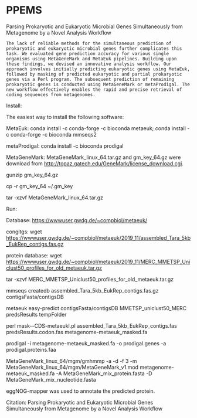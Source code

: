 # PPEMS
Parsing Prokaryotic and Eukaryotic Microbial Genes Simultaneously from Metagenome by a Novel Analysis Workflow

    The lack of reliable methods for the simultaneous prediction of prokaryotic and eukaryotic microbial genes further complicates this task. We evaluated gene prediction accuracy for various single organisms using MetaGeneMark and MetaEuk pipelines. Building upon these findings, we devised an innovative analysis workflow. Our approach involves initially predicting eukaryotic genes using MetaEuk, followed by masking of predicted eukaryotic and partial prokaryotic genes via a Perl program. The subsequent prediction of remaining prokaryotic genes is conducted using MetaGeneMark or metaProdigal. The new workflow effectively enables the rapid and precise retrieval of coding sequences from metagenomes.

Install:

The easiest way to install the following software:

MetaEuk: conda install -c conda-forge -c bioconda metaeuk; conda install -c conda-forge -c bioconda mmseqs2

metaProdigal: conda install -c bioconda prodigal

MetaGeneMark: MetaGeneMark_linux_64.tar.gz and gm_key_64.gz were download from http://topaz.gatech.edu/GeneMark/license_download.cgi. 

gunzip gm_key_64.gz

cp -r  gm_key_64 ~/.gm_key

tar -xzvf MetaGeneMark_linux_64.tar.gz


Run:

Database: https://wwwuser.gwdg.de/~compbiol/metaeuk/

congitgs: wget https://wwwuser.gwdg.de/~compbiol/metaeuk/2019_11/assembled_Tara_5kb_EukRep_contigs.fas.gz

protein database: wget https://wwwuser.gwdg.de/~compbiol/metaeuk/2019_11/MERC_MMETSP_Uniclust50_profiles_for_old_metaeuk.tar.gz

tar -xzvf MERC_MMETSP_Uniclust50_profiles_for_old_metaeuk.tar.gz

mmseqs createdb assembled_Tara_5kb_EukRep_contigs.fas.gz contigsFasta/contigsDB

metaeuk easy-predict contigsFasta/contigsDB MMETSP_uniclust50_MERC predsResults tempFolder

perl mask--CDS-metaeukl.pl assembled_Tara_5kb_EukRep_contigs.fas predsResults.codon.fas metagenome-metaeuk_masked.fa

prodigal -i metagenome-metaeuk_masked.fa -o prodigal.genes -a prodigal.proteins.faa

MetaGeneMark_linux_64/mgm/gmhmmp -a -d -f 3 -m MetaGeneMark_linux_64/mgm/MetaGeneMark_v1.mod metagenome-metaeuk_masked.fa -A MetaGeneMark_mix_protein.fasta -D MetaGeneMark_mix_nucleotide.fasta

eggNOG-mapper was used to annotate the predicted protein.

Citation: 
Parsing Prokaryotic and Eukaryotic Microbial Genes Simultaneously from Metagenome by a Novel Analysis Workflow
